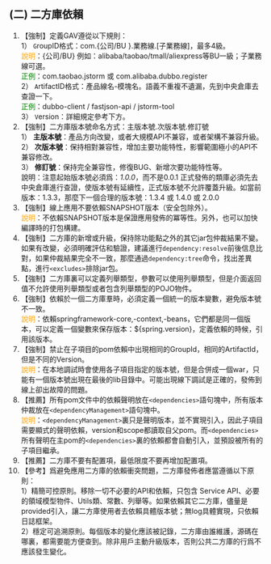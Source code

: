 ## (二) 二方庫依賴

1. 【強制】定義GAV遵從以下規則：  
1） `G`roupID格式：com.{公司/BU }.業務線.[子業務線]，最多4級。   
<span style="color:orange">說明</span>：{公司/BU} 例如：alibaba/taobao/tmall/aliexpress等BU一級；子業務線可選。   
<span style="color:green">正例</span>：com.taobao.jstorm 或 com.alibaba.dubbo.register
<br>2） `A`rtifactID格式：產品線名-模塊名。語義不重複不遺漏，先到中央倉庫去查證一下。
<br><span style="color:green">正例</span>：dubbo-client / fastjson-api / jstorm-tool  
3） `V`ersion：詳細規定參考下方。 
2. 【強制】二方庫版本號命名方式：主版本號.次版本號.修訂號  
1） <strong>主版本號</strong>：產品方向改變，或者大規模API不兼容，或者架構不兼容升級。   
2） <strong>次版本號</strong>：保持相對兼容性，增加主要功能特性，影響範圍極小的API不兼容修改。  
3） <strong>修訂號</strong>：保持完全兼容性，修復BUG、新增次要功能特性等。  
說明：注意起始版本號必須爲：*1.0.0*，而不是0.0.1   正式發佈的類庫必須先去中央倉庫進行查證，使版本號有延續性，正式版本號不允許覆蓋升級。如當前版本：1.3.3，那麼下一個合理的版本號：1.3.4 或 1.4.0 或 2.0.0 
3. 【強制】線上應用不要依賴SNAPSHOT版本（安全包除外）。<br>
<span style="color:orange">說明</span>：不依賴SNAPSHOT版本是保證應用發佈的冪等性。另外，也可以加快編譯時的打包構建。  
4. 【強制】二方庫的新增或升級，保持除功能點之外的其它jar包仲裁結果不變。如果有改變，必須明確評估和驗證，建議進行`dependency:resolve`前後信息比對，如果仲裁結果完全不一致，那麼通過`dependency:tree`命令，找出差異點，進行`<excludes>`排除jar包。 
5. 【強制】二方庫裏可以定義列舉類型，參數可以使用列舉類型，但是介面返回值不允許使用列舉類型或者包含列舉類型的POJO物件。 
6. 【強制】依賴於一個二方庫羣時，必須定義一個統一的版本變數，避免版本號不一致。 <br>
<span style="color:orange">說明</span>：依賴springframework-core,-context,-beans，它們都是同一個版本，可以定義一個變數來保存版本：${spring.version}，定義依賴的時候，引用該版本。
7. 【強制】禁止在子項目的pom依賴中出現相同的GroupId，相同的ArtifactId，但是不同的Version。
<br><span style="color:orange">說明</span>：在本地調試時會使用各子項目指定的版本號，但是合併成一個war，只能有一個版本號出現在最後的lib目錄中。可能出現線下調試是正確的，發佈到線上卻出故障的問題。 
8. 【推薦】所有pom文件中的依賴聲明放在`<dependencies>`語句塊中，所有版本仲裁放在`<dependencyManagement>`語句塊中。 
<br><span style="color:orange">說明</span>：`<dependencyManagement>`裏只是聲明版本，並不實現引入，因此子項目需要顯式的聲明依賴，version和scope都讀取自父pom。而`<dependencies>`所有聲明在主pom的`<dependencies>`裏的依賴都會自動引入，並預設被所有的子項目繼承。 
9. 【推薦】二方庫不要有配置項，最低限度不要再增加配置項。 
10. 【參考】爲避免應用二方庫的依賴衝突問題，二方庫發佈者應當遵循以下原則：<br> 
1）精簡可控原則。移除一切不必要的API和依賴，只包含 Service API、必要的領域模型物件、Utils類、常數、列舉等。如果依賴其它二方庫，儘量是provided引入，讓二方庫使用者去依賴具體版本號；無log具體實現，只依賴日誌框架。<br>
2）穩定可追溯原則。每個版本的變化應該被記錄，二方庫由誰維護，源碼在哪裏，都需要能方便查到。除非用戶主動升級版本，否則公共二方庫的行爲不應該發生變化。  